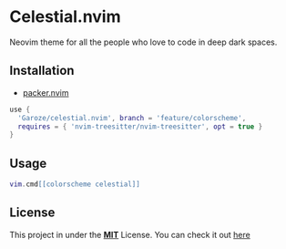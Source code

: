 # Celestial.nvim

Neovim theme for all the people who love to code in deep dark spaces.

## Installation

- [packer.nvim](https://github.com/wbthomason/packer.nvim)

```lua
use {
  'Garoze/celestial.nvim', branch = 'feature/colorscheme',
  requires = { 'nvim-treesitter/nvim-treesitter', opt = true }
}
```

## Usage

```lua
vim.cmd[[colorscheme celestial]]
```

## License

This project in under the [**MIT**](https://mit-license.org/) License. You can check it out [here](LICENSE)
